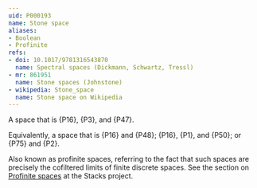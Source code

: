 ```yaml
---
uid: P000193
name: Stone space
aliases:
- Boolean
- Profinite
refs:
- doi: 10.1017/9781316543870
  name: Spectral spaces (Dickmann, Schwartz, Tressl)
- mr: 861951
  name: Stone spaces (Johnstone)
- wikipedia: Stone_space
  name: Stone space on Wikipedia
---
```

A space that is {P16}, {P3}, and {P47}.

Equivalently, a space that is {P16} and {P48}; {P16}, {P1}, and {P50}; or {P75} and {P2}.

Also known as profinite spaces, referring to the fact that such spaces are precisely the cofiltered limits of finite discrete spaces. See the section on [Profinite spaces](https://stacks.math.columbia.edu/tag/08ZW) at the Stacks project.
